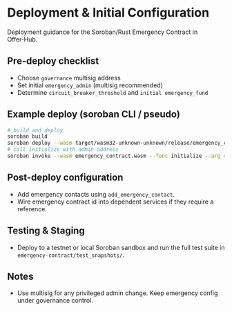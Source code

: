 # Deployment & Initial Configuration

Deployment guidance for the Soroban/Rust Emergency Contract in Offer‑Hub.

## Pre-deploy checklist

- Choose `governance` multisig address
- Set initial `emergency_admin` (multisig recommended)
- Determine `circuit_breaker_threshold` and `initial emergency_fund`

## Example deploy (soroban CLI / pseudo)

```bash
# build and deploy
soroban build
soroban deploy --wasm target/wasm32-unknown-unknown/release/emergency_contract.wasm
# call initialize with admin address
soroban invoke --wasm emergency_contract.wasm --func initialize --arg <admin_address>
```

## Post-deploy configuration

- Add emergency contacts using `add_emergency_contact`.
- Wire emergency contract id into dependent services if they require a reference.

## Testing & Staging

- Deploy to a testnet or local Soroban sandbox and run the full test suite in `emergency-contract/test_snapshots/`.

## Notes

- Use multisig for any privileged admin change. Keep emergency config under governance control.
